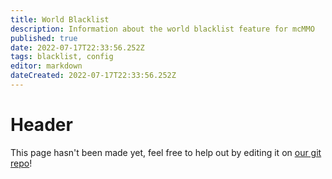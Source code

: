 ```yaml
---
title: World Blacklist
description: Information about the world blacklist feature for mcMMO
published: true
date: 2022-07-17T22:33:56.252Z
tags: blacklist, config
editor: markdown
dateCreated: 2022-07-17T22:33:56.252Z
---
```


# Header
This page hasn't been made yet, feel free to help out by editing it on [our git repo](https://github.com/mcMMO-Dev/mcmmo-wiki-repo)!